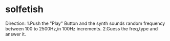 # solfetish

Direction:
1.Push the "Play" Button and the synth sounds random frequency between 100 to 2500Hz,in 100Hz increments.
2.Guess the freq,type and answer it.